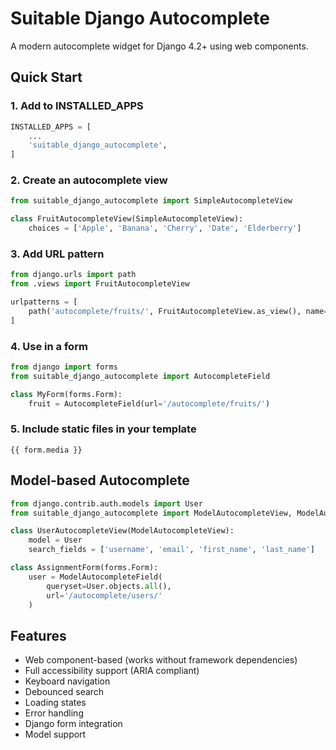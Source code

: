 # Suitable Django Autocomplete

A modern autocomplete widget for Django 4.2+ using web components.

## Quick Start

### 1. Add to INSTALLED_APPS

```python
INSTALLED_APPS = [
    ...
    'suitable_django_autocomplete',
]
```

### 2. Create an autocomplete view

```python
from suitable_django_autocomplete import SimpleAutocompleteView

class FruitAutocompleteView(SimpleAutocompleteView):
    choices = ['Apple', 'Banana', 'Cherry', 'Date', 'Elderberry']
```

### 3. Add URL pattern

```python
from django.urls import path
from .views import FruitAutocompleteView

urlpatterns = [
    path('autocomplete/fruits/', FruitAutocompleteView.as_view(), name='autocomplete-fruits'),
]
```

### 4. Use in a form

```python
from django import forms
from suitable_django_autocomplete import AutocompleteField

class MyForm(forms.Form):
    fruit = AutocompleteField(url='/autocomplete/fruits/')
```

### 5. Include static files in your template

```django
{{ form.media }}
```

## Model-based Autocomplete

```python
from django.contrib.auth.models import User
from suitable_django_autocomplete import ModelAutocompleteView, ModelAutocompleteField

class UserAutocompleteView(ModelAutocompleteView):
    model = User
    search_fields = ['username', 'email', 'first_name', 'last_name']

class AssignmentForm(forms.Form):
    user = ModelAutocompleteField(
        queryset=User.objects.all(),
        url='/autocomplete/users/'
    )
```

## Features

- Web component-based (works without framework dependencies)
- Full accessibility support (ARIA compliant)
- Keyboard navigation
- Debounced search
- Loading states
- Error handling
- Django form integration
- Model support